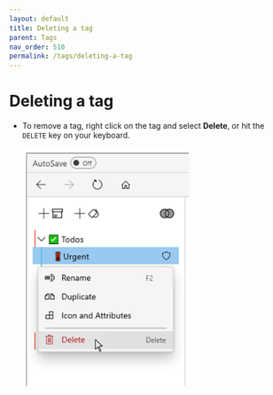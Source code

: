 ```yaml
---
layout: default
title: Deleting a tag
parent: Tags
nav_order: 510
permalink: /tags/deleting-a-tag
---
```


# Deleting a tag

- To remove a tag, right click on the tag and select **Delete**, or hit the `DELETE` key on your keyboard.<br/><br/><img src="../img/Delete-Tag.png" alt="Deleting a tag" width="300"/>